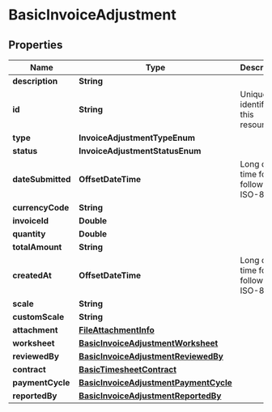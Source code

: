 

# BasicInvoiceAdjustment


## Properties

| Name | Type | Description | Notes |
|------------ | ------------- | ------------- | -------------|
|**description** | **String** |  |  |
|**id** | **String** | Unique identifier of this resource. |  |
|**type** | **InvoiceAdjustmentTypeEnum** |  |  |
|**status** | **InvoiceAdjustmentStatusEnum** |  |  |
|**dateSubmitted** | **OffsetDateTime** | Long date-time format following ISO-8601 |  |
|**currencyCode** | **String** |  |  |
|**invoiceId** | **Double** |  |  [optional] |
|**quantity** | **Double** |  |  |
|**totalAmount** | **String** |  |  |
|**createdAt** | **OffsetDateTime** | Long date-time format following ISO-8601 |  |
|**scale** | **String** |  |  [optional] |
|**customScale** | **String** |  |  [optional] |
|**attachment** | [**FileAttachmentInfo**](FileAttachmentInfo.md) |  |  |
|**worksheet** | [**BasicInvoiceAdjustmentWorksheet**](BasicInvoiceAdjustmentWorksheet.md) |  |  |
|**reviewedBy** | [**BasicInvoiceAdjustmentReviewedBy**](BasicInvoiceAdjustmentReviewedBy.md) |  |  |
|**contract** | [**BasicTimesheetContract**](BasicTimesheetContract.md) |  |  |
|**paymentCycle** | [**BasicInvoiceAdjustmentPaymentCycle**](BasicInvoiceAdjustmentPaymentCycle.md) |  |  |
|**reportedBy** | [**BasicInvoiceAdjustmentReportedBy**](BasicInvoiceAdjustmentReportedBy.md) |  |  |



